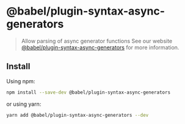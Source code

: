 # @babel/plugin-syntax-async-generators
> Allow parsing of async generator functions
See our website [@babel/plugin-syntax-async-generators](https://babeljs.io/docs/en/next/babel-plugin-syntax-async-generators.html) for more information.
## Install
Using npm:
```sh
npm install --save-dev @babel/plugin-syntax-async-generators
```
or using yarn:
```sh
yarn add @babel/plugin-syntax-async-generators --dev
```
